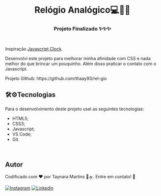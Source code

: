 <h1 align="center">Relógio Analógico💻📁✨</h1>

<h3 align="center">Projeto Finalizado ✨✨✨</h3>
<br>

<p>Inspiração <a href="https://www.youtube.com/watch?v=weZFfrjF-k4">Javascript Clock</a>.
<p>Desenvolvi este projeto para melhorar minha afinidade com CSS e nada melhor do que brincar um pouquinho. Além disso praticar o contato com o Javascript.
<p>Projeto Github: https://github.com/thaay93/rel-gio

<br>

<h2> 🛠⚙️Tecnologias </h2>
<p>Para o desenvolvimento deste projeto usei as seguintes tecnologias:</p>
<ul>
    <li>HTML5;</li>
    <li>CSS3;</li>
    <li>Javascript;</li>
    <li>VS Code;</li>
    <li>Git.</li>
</ul>
<br>

<h2>Autor</h2>
<p>Codificado com ❤️ por Taynara Martins 🐷🛸. Entre em contato! 👋</p>

[![Instagram](https://img.shields.io/badge/Instagram-E4405F?style=for-the-badge&logo=instagram&logoColor=white)](https://www.instagram.com/paulathaah/)
[![Linkedin](https://img.shields.io/badge/LinkedIn-0077B5?style=for-the-badge&logo=linkedin&logoColor=white)](https://www.linkedin.com/in/taynara-martins-b3a61012a/)